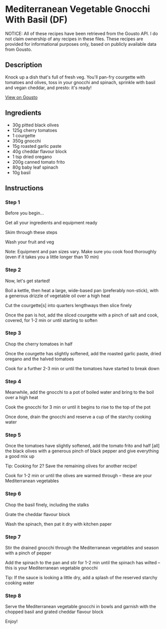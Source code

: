 # Mediterranean Vegetable Gnocchi With Basil (DF)

NOTICE: All of these recipes have been retrieved from the Gousto API. I do not claim ownership of any recipes in these files. These recipes are provided for informational purposes only, based on publicly available data from Gousto.

## Description

Knock up a dish that's full of fresh veg. You'll pan-fry courgette with tomatoes and olives, toss in your gnocchi and spinach, sprinkle with basil and vegan cheddar, and presto: it's ready!

[View on Gousto](https://www.gousto.co.uk/recipes/cookbook/mediterranean-vegetable-gnocchi-with-basil-df)

## Ingredients

- 30g pitted black olives
- 125g cherry tomatoes
- 1 courgette
- 350g gnocchi
- 15g roasted garlic paste
- 40g cheddar flavour block
- 1 tsp dried oregano 
- 200g canned tomato frito
- 80g baby leaf spinach
- 10g basil

## Instructions


### Step 1

Before you begin...

Get all your ingredients and equipment ready

Skim through these steps

Wash your fruit and veg

Note: Equipment and pan sizes vary. Make sure you cook food thoroughly (even if it takes you a little longer than 10 min)


### Step 2

Now, let's get started!

Boil a kettle, then heat a large, wide-based pan (preferably non-stick), with a generous drizzle of vegetable oil over a high heat

Cut the courgette<span class="text-danger">[s]</span> into quarters lengthways then slice finely

Once the pan is hot, add the sliced courgette with a pinch of salt and cook, covered, for 1-2 min or until starting to soften


### Step 3

Chop the cherry tomatoes in half

Once the courgette has slightly softened, add the roasted garlic paste, dried oregano and the halved tomatoes

Cook for a further 2-3 min or until the tomatoes have started to break down


### Step 4

Meanwhile, add the gnocchi to a pot of boiled water and bring to the boil over a high heat

Cook the gnocchi for 3 min or until it begins to rise to the top of the pot

Once done, drain the gnocchi and reserve a cup of the starchy cooking water


### Step 5

Once the tomatoes have slightly softened, add the tomato frito and half <span class="text-danger">[all]</span> the black olives with a generous pinch of black pepper and give everything a good mix up

Tip: Cooking for 2? Save the remaining olives for another recipe! 

Cook for 1-2 min or until the olives are warmed through – these are your Mediterranean vegetables


### Step 6

Chop the basil finely, including the stalks

Grate the cheddar flavour block

Wash the spinach, then pat it dry with kitchen paper


### Step 7

Stir the drained gnocchi through the Mediterranean vegetables and season with a pinch of pepper

Add the spinach to the pan and stir for 1-2 min until the spinach has wilted – this is your Mediterranean vegetable gnocchi

Tip: If the sauce is looking a little dry, add a splash of the reserved starchy cooking water

### Step 8

Serve the Mediterranean vegetable gnocchi in bowls and garnish with the chopped basil and grated cheddar flavour block

Enjoy!

